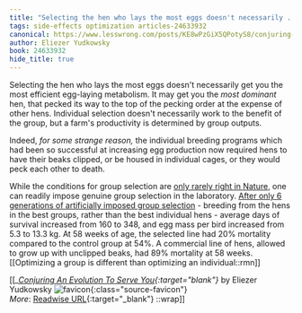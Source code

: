 ```yaml
---
title: "Selecting the hen who lays the most eggs doesn't necessarily ..."
tags: side-effects optimization articles-24633932
canonical: https://www.lesswrong.com/posts/KE8wPzGiX5QPotyS8/conjuring-an-evolution-to-serve-you
author: Eliezer Yudkowsky
book: 24633932
hide_title: true
---
```


Selecting the hen who lays the most eggs doesn't necessarily get you the most efficient egg-laying metabolism. It may get you the *most dominant* hen, that pecked its way to the top of the pecking order at the expense of other hens. Individual selection doesn't necessarily work to the benefit of the group, but a farm's productivity is determined by group outputs.

Indeed, *for some strange reason,* the individual breeding programs which had been so successful at increasing egg production now required hens to have their beaks clipped, or be housed in individual cages, or they would peck each other to death.

While the conditions for group selection are [only rarely right in Nature](https://www.lesswrong.com/lw/kw/the_tragedy_of_group_selectionism/), one can readily impose genuine group selection in the laboratory. [After only 6 generations of artificially imposed group selection](http://web.ics.purdue.edu/~bmuir/behavour.htm) - breeding from the hens in the best groups, rather than the best individual hens - average days of survival increased from 160 to 348, and egg mass per bird increased from 5.3 to 13.3 kg. At 58 weeks of age, the selected line had 20% mortality compared to the control group at 54%. A commercial line of hens, allowed to grow up with unclipped beaks, had 89% mortality at 58 weeks.
[[Optimizing a group is different than optimizing an individual::rmn]]


[[<cite>_[Conjuring An Evolution To Serve You](https://www.lesswrong.com/posts/KE8wPzGiX5QPotyS8/conjuring-an-evolution-to-serve-you){:target="_blank"}_</cite> by Eliezer Yudkowsky ![favicon](https://s2.googleusercontent.com/s2/favicons?domain=www.lesswrong.com){:class="source-favicon"}<br>
_More_: [Readwise URL](https://readwise.io/open/480277318){:target="_blank"}
::wrap]]